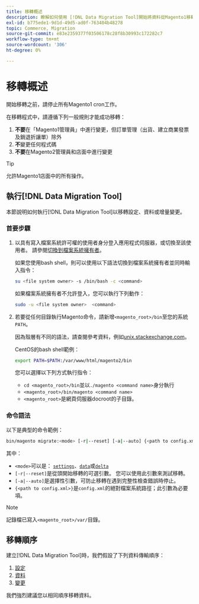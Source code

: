 ```yaml
---
title: 移轉概述
description: 瞭解如何使用 [!DNL Data Migration Tool]開始將資料從Magento1移轉至Magento2。
exl-id: b775ede1-9d1d-49d5-ad0f-763404b48278
topic: Commerce, Migration
source-git-commit: e83e2359377f03506178c28f8b30993c172282c7
workflow-type: tm+mt
source-wordcount: '306'
ht-degree: 0%

---
```


# 移轉概述

開始移轉之前，請停止所有Magento1 cron工作。

在移轉程式中，請遵循下列一般規則才能成功移轉：

1. **不要**&#x200B;在「Magento1管理員」中進行變更，但訂單管理（出貨、建立商業發票及銷退折讓單）除外
1. **不**&#x200B;變更任何程式碼
1. **不要**&#x200B;在Magento2管理員和店面中進行變更

>[!TIP]
>
>允許Magento1店面中的所有操作。

## 執行[!DNL Data Migration Tool]

本節說明如何執行[!DNL Data Migration Tool]以移轉設定、資料或增量變更。

### 首要步驟

1. 以具有寫入檔案系統許可權的使用者身分登入應用程式伺服器，或切換至該使用者。 請參閱[切換到檔案系統擁有者](../../../installation/prerequisites/file-system/overview.md)。

   如果您使用bash shell，則可以使用以下語法切換到檔案系統擁有者並同時輸入指令：

   ```bash
   su <file system owner> -s /bin/bash -c <command>
   ```

   如果檔案系統擁有者不允許登入，您可以執行下列動作：

   ```bash
   sudo -u <file system owner>  <command>
   ```

1. 若要從任何目錄執行Magento命令，請新增`<magento_root>/bin`至您的系統`PATH`。

   因為殼層有不同的語法，請查閱參考資料，例如[unix.stackexchange.com](https://unix.stackexchange.com/questions/117467/how-to-permanently-set-environmental-variables)。

   CentOS的bash shell範例：

   ```bash
   export PATH=$PATH:/var/www/html/magento2/bin
   ```

   您可以選擇以下列方式執行指令：

   - `cd <magento_root>/bin`並以`./magento <command name>`身分執行
   - `<magento_root>/bin/magento <command name>`
   - `<magento_root>`是網頁伺服器docroot的子目錄。

### 命令語法

以下是典型的命令範例：

```bash
bin/magento migrate:<mode> [-r|--reset] [-a|--auto] {<path to config.xml>}
```

其中：

- `<mode>`可以是： [`settings`](settings.md)、[`data`](data.md)或[`delta`](delta.md)
- `[-r|--reset]`是從頭開始移轉的可選引數。 您可以使用此引數來測試移轉。
- `[-a|--auto]`是選擇性引數，可防止移轉在遇到完整性檢查錯誤時停止。
- `{<path to config.xml>}`是`config.xml`的絕對檔案系統路徑；此引數為必要項。

>[!NOTE]
>
>記錄檔已寫入`<magento_root>/var/`目錄。


## 移轉順序

建立[!DNL Data Migration Tool]時，我們假設了下列資料傳輸順序：

1. [設定](settings.md)
1. [資料](data.md)
1. [變更](delta.md)

我們強烈建議您以相同順序移轉資料。
